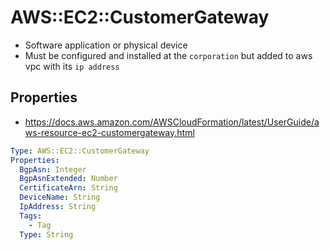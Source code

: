 # AWS::EC2::CustomerGateway

- Software application or physical device
- Must be configured and installed at the `corporation` but added to aws vpc with its `ip address`

## Properties

- <https://docs.aws.amazon.com/AWSCloudFormation/latest/UserGuide/aws-resource-ec2-customergateway.html>

```yaml
Type: AWS::EC2::CustomerGateway
Properties:
  BgpAsn: Integer
  BgpAsnExtended: Number
  CertificateArn: String
  DeviceName: String
  IpAddress: String
  Tags:
    - Tag
  Type: String
```
